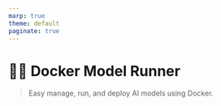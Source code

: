 ```yaml
---
marp: true
theme: default
paginate: true
---
```

# 🐳🧠 Docker Model Runner
> Easy manage, run, and deploy AI models using Docker.



<!--

-->
